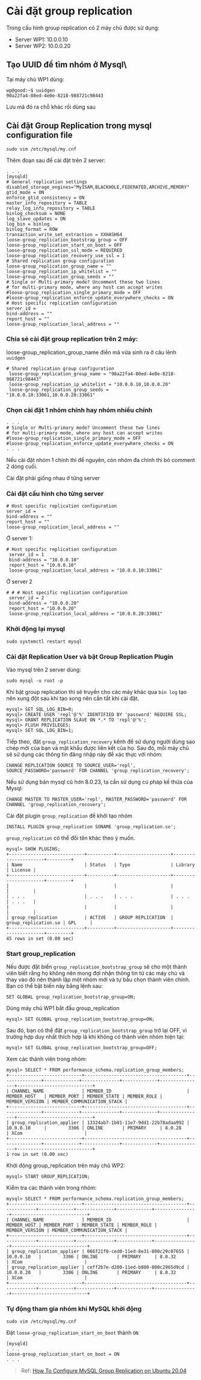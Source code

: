 # Cài đặt group replication

Trong cấu hình group replication có 2 máy chủ được sử dụng:
- Server WP1: 10.0.0.10
- Server WP2: 10.0.0.20

## Tạo UUID để tìm nhóm ở Mysql\

Tại máy chủ WP1 dùng:
```
wp@good:~$ uuidgen
90a22fa4-80ed-4e0e-8218-988721c98443
```
Lưu mã đó ra chỗ khác rồi dùng sau

## Cài đặt Group Replication trong mysql configuration file

```
sudo vim /etc/mysql/my.cnf
```

Thêm đoạn sau để cài đặt trên 2 server:
```
. . .
[mysqld]
# General replication settings
disabled_storage_engines="MyISAM,BLACKHOLE,FEDERATED,ARCHIVE,MEMORY"
gtid_mode = ON
enforce_gtid_consistency = ON
master_info_repository = TABLE
relay_log_info_repository = TABLE
binlog_checksum = NONE
log_slave_updates = ON
log_bin = binlog
binlog_format = ROW
transaction_write_set_extraction = XXHASH64
loose-group_replication_bootstrap_group = OFF
loose-group_replication_start_on_boot = OFF
loose-group_replication_ssl_mode = REQUIRED
loose-group_replication_recovery_use_ssl = 1
# Shared replication group configuration
loose-group_replication_group_name = ""
loose-group_replication_ip_whitelist = ""
loose-group_replication_group_seeds = ""
# Single or Multi-primary mode? Uncomment these two lines
# for multi-primary mode, where any host can accept writes
#loose-group_replication_single_primary_mode = OFF
#loose-group_replication_enforce_update_everywhere_checks = ON
# Host specific replication configuration
server_id = 
bind-address = ""
report_host = ""
loose-group_replication_local_address = ""
```

### Chia sẻ cài đặt group replication trên 2 máy:

loose-group_replication_group_name điền mã vừa sinh ra ở câu lênh `uuidgen`
```
# Shared replication group configuration
 loose-group_replication_group_name = "90a22fa4-80ed-4e0e-8218-988721c98443"
 loose-group_replication_ip_whitelist = "10.0.0.10,10.0.0.20"
 loose-group_replication_group_seeds = "10.0.0.10:33061,10.0.0.20:33061"
```

### Chọn  cài đặt 1 nhóm chính hay nhóm nhiều chính

```
. . .
# Single or Multi-primary mode? Uncomment these two lines
# for multi-primary mode, where any host can accept writes
#loose-group_replication_single_primary_mode = OFF
#loose-group_replication_enforce_update_everywhere_checks = ON
. . .
```

Nếu cài đặt nhóm 1 chính thì để nguyên, còn nhóm đa chính thì bỏ comment 2 dòng cuối.

Cài đặt phải giống nhau ở từng server


### Cài đặt cấu hình cho từng server

```
# Host specific replication configuration
server_id = 
bind-address = ""
report_host = ""
loose-group_replication_local_address = ""
```

Ở server 1:
```
# Host specific replication configuration
 server_id = 1
 bind-address = "10.0.0.10"
 report_host = "10.0.0.10"
 loose-group_replication_local_address = "10.0.0.10:33061"
```

Ở server 2
```
# # # Host specific replication configuration
 server_id = 2
 bind-address = "10.0.0.20"
 report_host = "10.0.0.20"
 loose-group_replication_local_address = "10.0.0.20:33061"
```

### Khởi động lại mysql

```
sudo systemctl restart mysql
```

### Cài đặt Replication User và bật Group Replication Plugin

Vào mysql trên 2 server dùng:
```
sudo mysql -u root -p
```
Khi bật group replication thì sẽ truyền cho các máy khác qua `bin log` tạo nên xung đột sau khi tạo xong nên cần tắt khi cài đặt.

```
mysql> SET SQL_LOG_BIN=0;
mysql> CREATE USER 'repl'@'%' IDENTIFIED BY 'password' REQUIRE SSL;
mysql> GRANT REPLICATION SLAVE ON *.* TO 'repl'@'%';
mysql> FLUSH PRIVILEGES;
mysql> SET SQL_LOG_BIN=1;
```

Tiếp theo, đặt `group_replication_recovery` kênh để sử dụng người dùng sao chép mới của bạn và mật khẩu được liên kết của họ. Sau đó, mỗi máy chủ sẽ sử dụng các thông tin đăng nhập này để xác thực với nhóm:
```
CHANGE REPLICATION SOURCE TO SOURCE_USER='repl', SOURCE_PASSWORD='password' FOR CHANNEL 'group_replication_recovery';
```

Nếu sử dụng bản mysql cũ hơn 8.0.23, ta cần sử dụng cú pháp kế thừa của Mysql:
```
CHANGE MASTER TO MASTER_USER='repl', MASTER_PASSWORD='password' FOR CHANNEL 'group_replication_recovery';
```

Cài đặt plugin `group_replication` để khởi tạo nhóm
```
INSTALL PLUGIN group_replication SONAME 'group_replication.so';
```
`group_replication` có thể đổi tên khác theo ý muốn.

```
mysql> SHOW PLUGINS;
+----------------------------+----------+--------------------+----------------------+---------+
| Name                       | Status   | Type               | Library              | License |
+----------------------------+----------+--------------------+----------------------+---------+
|                            |          |                    |                      |         |
| . . .                      | . . .    | . . .              | . . .                | . . .   |
|                            |          |                    |                      |         |
| group_replication          | ACTIVE   | GROUP REPLICATION  | group_replication.so | GPL     |
+----------------------------+----------+--------------------+----------------------+---------+
45 rows in set (0.00 sec)
```

### Start group_replication

Nếu được đặt biến `group_replication_bootstrap_group` sẽ cho một thành viên biết rằng họ không nên mong đợi nhận thông tin từ các máy chủ và thay vào đó nên thành lập một nhóm mới và tự bầu chọn thành viên chính. Bạn có thể bật biến này bằng lệnh sau:
```
SET GLOBAL group_replication_bootstrap_group=ON;
```

Dùng máy chủ WP1 bắt đầu group_replication
```
mysql> SET GLOBAL group_replication_bootstrap_group=ON;
```

Sau đó, bạn có thể đặt `group_replication_bootstrap_group` trở lại OFF, vì trường hợp duy nhất thích hợp là khi không có thành viên nhóm hiện tại:
```
mysql> SET GLOBAL group_replication_bootstrap_group=OFF;
```

Xem các thành viên trong nhóm:
```
mysql> SELECT * FROM performance_schema.replication_group_members;
+---------------------------+--------------------------------------+---------------+-------------+--------------+-------------+----------------+----------------------------+
| CHANNEL_NAME              | MEMBER_ID                            | MEMBER_HOST   | MEMBER_PORT | MEMBER_STATE | MEMBER_ROLE | MEMBER_VERSION | MEMBER_COMMUNICATION_STACK |
+---------------------------+--------------------------------------+---------------+-------------+--------------+-------------+----------------+----------------------------+
| group_replication_applier | 13324ab7-1b01-11e7-9dd1-22b78adaa992 | 10.0.0.10     |        3306 | ONLINE       | PRIMARY     | 8.0.28         | XCom                       |
+---------------------------+--------------------------------------+---------------+-------------+--------------+-------------+----------------+----------------------------+
1 row in set (0.00 sec)
```

Khởi động group_replication trên máy chủ WP2:
```
mysql> START GROUP_REPLICATION;
```

Kiểm tra các thành viên trong nhóm:
```
mysql> SELECT * FROM performance_schema.replication_group_members;
+---------------------------+--------------------------------------+-------------+-------------+--------------+-------------+----------------+----------------------------+
| CHANNEL_NAME              | MEMBER_ID                            | MEMBER_HOST | MEMBER_PORT | MEMBER_STATE | MEMBER_ROLE | MEMBER_VERSION | MEMBER_COMMUNICATION_STACK |
+---------------------------+--------------------------------------+-------------+-------------+--------------+-------------+----------------+----------------------------+
| group_replication_applier | 066f21f0-ced0-11ed-8e31-000c29c07655 | 10.0.0.10   |        3306 | ONLINE       | PRIMARY     | 8.0.32         | XCom                       |
| group_replication_applier | ceff2b7e-d200-11ed-b800-000c2965d9cd | 10.0.0.20   |        3306 | ONLINE       | PRIMARY     | 8.0.32         | XCom                       |
+---------------------------+--------------------------------------+-------------+-------------+--------------+-------------+----------------+----------------------------+
```

### Tự động tham gia nhóm khi MySQL khởi động

```
sudo vim /etc/mysql/my.cnf
```

Đặt `loose-group_replication_start_on_boot` thành `ON`
```
[mysqld]
. . .
loose-group_replication_start_on_boot = ON
. . .
```

> Ref: [How To Configure MySQL Group Replication on Ubuntu 20.04](https://www.digitalocean.com/community/tutorials/how-to-configure-mysql-group-replication-on-ubuntu-20-04)